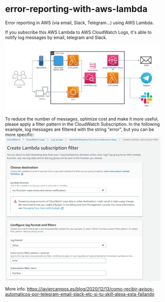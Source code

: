 # error-reporting-with-aws-lambda
Error reporting in AWS (via email, Slack, Telegram...) using AWS Lambda.

If you subscribe this AWS Lambda to AWS CloudWatch Logs, it's able to notify log messages by email, telegram and Slack.

![AWS Architecture](/images/aws-error-log-notifications.png)

To reduce the number of messages, optimize cost and make it more useful, please apply a filter pattern in the CloudWatch Subscription. In the following example, log messages are filtered with the string "error", but you can be more specific:
![Create CloudWatch Logs Subscription Filter](/images/cloudwatch-logs-subscription-filter.png)

More info: <https://javiercampos.es/blog/2020/12/13/como-recibir-avisos-automaticos-por-telegram-email-slack-etc-si-tu-skill-alexa-esta-fallando>
